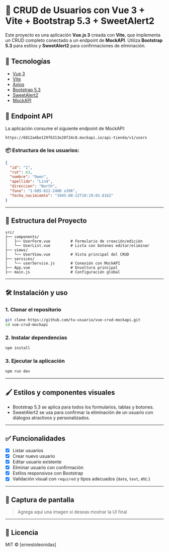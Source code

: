 # 🧩 CRUD de Usuarios con Vue 3 + Vite + Bootstrap 5.3 + SweetAlert2

Este proyecto es una aplicación **Vue.js 3** creada con **Vite**, que implementa un CRUD completo conectado a un endpoint de **MockAPI**. Utiliza **Bootstrap 5.3** para estilos y **SweetAlert2** para confirmaciones de eliminación.

## 🚀 Tecnologías

- [Vue 3](https://vuejs.org/)
- [Vite](https://vitejs.dev/)
- [Axios](https://axios-http.com/)
- [Bootstrap 5.3](https://getbootstrap.com/)
- [SweetAlert2](https://sweetalert2.github.io/)
- [MockAPI](https://mockapi.io/)

## 📡 Endpoint API

La aplicación consume el siguiente endpoint de MockAPI:

```
https://6812a4be129f6313e20f24c8.mockapi.io/api-tienda/v1/users
```

### 📦 Estructura de los usuarios:

```json
{
  "id": "1",
  "rut": 63,
  "nombre": "Owen",
  "apellido": "Lind",
  "direccion": "North",
  "fono": "1-685-622-2400 x396",
  "fecha_nacimiemto": "1945-08-22T19:19:03.816Z"
}
```

---

## 📁 Estructura del Proyecto

```
src/
├── components/
│   ├── UserForm.vue         # Formulario de creación/edición
│   └── UserList.vue         # Lista con botones editar/eliminar
├── views/
│   └── UserView.vue         # Vista principal del CRUD
├── services/
│   └── userService.js       # Conexión con MockAPI
├── App.vue                  # Envoltura principal
├── main.js                  # Configuración global
```

---

## 🛠️ Instalación y uso

### 1. Clonar el repositorio

```bash
git clone https://github.com/tu-usuario/vue-crud-mockapi.git
cd vue-crud-mockapi
```

### 2. Instalar dependencias

```bash
npm install
```

### 3. Ejecutar la aplicación

```bash
npm run dev
```

---

## 🖌️ Estilos y componentes visuales

- Bootstrap 5.3 se aplica para todos los formularios, tablas y botones.
- SweetAlert2 se usa para confirmar la eliminación de un usuario con diálogos atractivos y personalizados.

---

## ✅ Funcionalidades

- [x] Listar usuarios
- [x] Crear nuevo usuario
- [x] Editar usuario existente
- [x] Eliminar usuario con confirmación
- [x] Estilos responsivos con Bootstrap
- [x] Validación visual con `required` y tipos adecuados (`date`, `text`, etc.)

---

## 📸 Captura de pantalla

> Agrega aquí una imagen si deseas mostrar la UI final

---

## 📄 Licencia

MIT © [ernestoleonidas]
